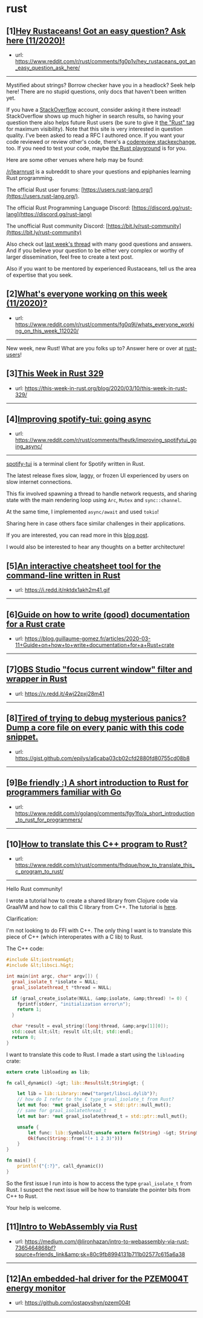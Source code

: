 # rust
## [1][Hey Rustaceans! Got an easy question? Ask here (11/2020)!](https://www.reddit.com/r/rust/comments/fg0p1v/hey_rustaceans_got_an_easy_question_ask_here/)
- url: https://www.reddit.com/r/rust/comments/fg0p1v/hey_rustaceans_got_an_easy_question_ask_here/
---
Mystified about strings? Borrow checker have you in a headlock? Seek help here! There are no stupid questions, only docs that haven't been written yet.

If you have a [StackOverflow](http://stackoverflow.com/) account, consider asking it there instead! StackOverflow shows up much higher in search results, so having your question there also helps future Rust users (be sure to give it [the "Rust" tag](http://stackoverflow.com/questions/tagged/rust) for maximum visibility). Note that this site is very interested in question quality. I've been asked to read a RFC I authored once. If you want your code reviewed or review other's code, there's a [codereview stackexchange](https://codereview.stackexchange.com/questions/tagged/rust), too. If you need to test your code, maybe [the Rust playground](https://play.rust-lang.org) is for you.

Here are some other venues where help may be found:

[/r/learnrust](https://www.reddit.com/r/learnrust) is a subreddit to share your questions and epiphanies learning Rust programming.

The official Rust user forums: [https://users.rust-lang.org/](https://users.rust-lang.org/).

The official Rust Programming Language Discord: [https://discord.gg/rust-lang](https://discord.gg/rust-lang)

The unofficial Rust community Discord: [https://bit.ly/rust-community](https://bit.ly/rust-community)

Also check out [last week's thread](https://reddit.com/r/rust/comments/fc7h20/hey_rustaceans_got_an_easy_question_ask_here/) with many good questions and answers. And if you believe your question to be either very complex or worthy of larger dissemination, feel free to create a text post.

Also if you want to be mentored by experienced Rustaceans, tell us the area of expertise that you seek.
## [2][What's everyone working on this week (11/2020)?](https://www.reddit.com/r/rust/comments/fg0q9l/whats_everyone_working_on_this_week_112020/)
- url: https://www.reddit.com/r/rust/comments/fg0q9l/whats_everyone_working_on_this_week_112020/
---
New week, new Rust! What are you folks up to? Answer here or over at [rust-users](https://users.rust-lang.org/t/whats-everyone-working-on-this-week-11-2020/39269?u=llogiq)!
## [3][This Week in Rust 329](https://www.reddit.com/r/rust/comments/fhcuec/this_week_in_rust_329/)
- url: https://this-week-in-rust.org/blog/2020/03/10/this-week-in-rust-329/
---

## [4][Improving spotify-tui: going async](https://www.reddit.com/r/rust/comments/fheutk/improving_spotifytui_going_async/)
- url: https://www.reddit.com/r/rust/comments/fheutk/improving_spotifytui_going_async/
---
[spotify-tui](https://github.com/Rigellute/spotify-tui) is a terminal client for Spotify written in Rust.

The latest release fixes slow, laggy, or frozen UI experienced by users on slow internet connections.

This fix involved spawning a thread to handle network requests, and sharing state with the main rendering loop using `Arc`, `Mutex` and `sync::channel`.

At the same time, I implemented `async/await` and used `tokio`!

Sharing here in case others face similar challenges in their applications.

If you are interested, you can read more in this [blog post](https://keliris.dev/improving-spotify-tui/).

I would also be interested to hear any thoughts on a better architecture!
## [5][An interactive cheatsheet tool for the command-line written in Rust](https://www.reddit.com/r/rust/comments/fgzifj/an_interactive_cheatsheet_tool_for_the/)
- url: https://i.redd.it/nktdx1akh2m41.gif
---

## [6][Guide on how to write (good) documentation for a Rust crate](https://www.reddit.com/r/rust/comments/fhegra/guide_on_how_to_write_good_documentation_for_a/)
- url: https://blog.guillaume-gomez.fr/articles/2020-03-11+Guide+on+how+to+write+documentation+for+a+Rust+crate
---

## [7][OBS Studio "focus current window" filter and wrapper in Rust](https://www.reddit.com/r/rust/comments/fheh9u/obs_studio_focus_current_window_filter_and/)
- url: https://v.redd.it/4wj22pxj28m41
---

## [8][Tired of trying to debug mysterious panics? Dump a core file on every panic with this code snippet.](https://www.reddit.com/r/rust/comments/fhc1x2/tired_of_trying_to_debug_mysterious_panics_dump_a/)
- url: https://gist.github.com/epilys/a6caba03cb02cfd2880fd80755cd08b8
---

## [9][Be friendly :) A short introduction to Rust for programmers familiar with Go](https://www.reddit.com/r/rust/comments/fh8zb4/be_friendly_a_short_introduction_to_rust_for/)
- url: https://www.reddit.com/r/golang/comments/fgy1fo/a_short_introduction_to_rust_for_programmers/
---

## [10][How to translate this C++ program to Rust?](https://www.reddit.com/r/rust/comments/fhdque/how_to_translate_this_c_program_to_rust/)
- url: https://www.reddit.com/r/rust/comments/fhdque/how_to_translate_this_c_program_to_rust/
---
Hello Rust community!  

I wrote a tutorial how to create a shared library from Clojure code via GraalVM and how to call this C library from C++. The tutorial is [here](https://github.com/borkdude/sci/blob/master/doc/libsci.md).

Clarification:

I'm not looking to do FFI with C++. The only thing I want is to translate this piece of C++ (which interoperates with a C lib) to Rust.

The C++ code:

``` C++
#include &lt;iostream&gt;
#include &lt;libsci.h&gt;

int main(int argc, char* argv[]) {
  graal_isolate_t *isolate = NULL;
  graal_isolatethread_t *thread = NULL;

  if (graal_create_isolate(NULL, &amp;isolate, &amp;thread) != 0) {
    fprintf(stderr, "initialization error\n");
    return 1;
  }

  char *result = eval_string((long)thread, &amp;argv[1][0]);
  std::cout &lt;&lt; result &lt;&lt; std::endl;
  return 0;
}
```

I want to translate this code to Rust. I made a start using the `libloading` crate:

``` rust
extern crate libloading as lib;

fn call_dynamic() -&gt; lib::Result&lt;String&gt; {

    let lib = lib::Library::new("target/libsci.dylib")?;
    // how do I refer to the C type graal_isolate_t from Rust?
    let mut foo: *mut graal_isolate_t = std::ptr::null_mut();
    // same for graal_isolatethread_t
    let mut bar: *mut graal_isolatethread_t = std::ptr::null_mut();

    unsafe {
        let func: lib::Symbol&lt;unsafe extern fn(String) -&gt; String&gt; = lib.get(b"eval_string")?;
        Ok(func(String::from("(+ 1 2 3)")))
    }
}

fn main() {
    println!("{:?}", call_dynamic())
}
```

So the first issue I run into is how to access the type `graal_isolate_t` from Rust.
I suspect the next issue will be how to translate the pointer bits from C++ to Rust.

Your help is welcome.
## [11][Intro to WebAssembly via Rust](https://www.reddit.com/r/rust/comments/fhdwhy/intro_to_webassembly_via_rust/)
- url: https://medium.com/@lironhazan/intro-to-webassembly-via-rust-7365464868bf?source=friends_link&amp;sk=80c9fb8994131b711b02577c615a6a38
---

## [12][An embedded-hal driver for the PZEM004T energy monitor](https://www.reddit.com/r/rust/comments/fhfwbb/an_embeddedhal_driver_for_the_pzem004t_energy/)
- url: https://github.com/iostapyshyn/pzem004t
---

